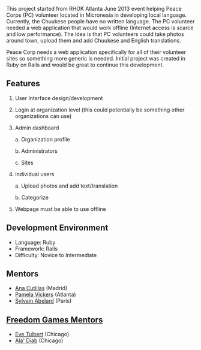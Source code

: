 This project started from RHOK Atlanta June 2013 event helping Peace Corps (PC) volunteer located in Micronesia in developing local language. Currently, the Chuukese people have no written language. The PC volunteer needed a web application that would work offline (Internet access is scarce and low performance). The idea is that PC volunteers could take photos around town, upload them and add Chuukese and English translations. 

Peace Corp needs a web application specifically for all of their volunteer sites so something more generic is needed. Initial project was created in Ruby on Rails and would be great to continue this development.

## Features

1. User Interface design/development

2. Login at organization level (this could potentially be something other organizations can use)

3. Admin dashboard

   a. Organization profile

   b. Administrators

   c. Sites

4. Individual users

   a. Upload photos and add text/translation

   b. Categorize

5. Webpage must be able to use offline 

## Development Environment
* Language: Ruby
* Framework: Rails
* Difficulty: Novice to Intermediate

## Mentors
* [Ana Cutillas](https://plus.google.com/+AnaCutillas/posts) (Madrid)
* [Pamela Vickers](https://twitter.com/pwnela) (Atlanta)
* [Sylvain Abelard](https://twitter.com/abelar_s) (Paris)

## [Freedom Games Mentors](http://www.freedomgames.org/#!start-up-team/c1cd5) 
* [Eve Tulbert](https://www.linkedin.com/pub/eve-tulbert/45/7b4/435) (Chicago)
* [Ala' Diab](https://www.linkedin.com/pub/ala-diab/1a/8b7/3a4) (Chicago)

